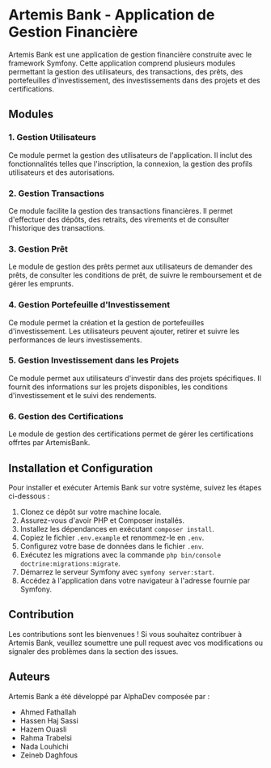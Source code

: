 # Artemis Bank - Application de Gestion Financière

Artemis Bank est une application de gestion financière construite avec le framework Symfony. Cette application comprend plusieurs modules permettant la gestion des utilisateurs, des transactions, des prêts, des portefeuilles d'investissement, des investissements dans des projets et des certifications.

## Modules

### 1. Gestion Utilisateurs
Ce module permet la gestion des utilisateurs de l'application. Il inclut des fonctionnalités telles que l'inscription, la connexion, la gestion des profils utilisateurs et des autorisations.

### 2. Gestion Transactions
Ce module facilite la gestion des transactions financières. Il permet d'effectuer des dépôts, des retraits, des virements et de consulter l'historique des transactions.

### 3. Gestion Prêt
Le module de gestion des prêts permet aux utilisateurs de demander des prêts, de consulter les conditions de prêt, de suivre le remboursement et de gérer les emprunts.

### 4. Gestion Portefeuille d'Investissement
Ce module permet la création et la gestion de portefeuilles d'investissement. Les utilisateurs peuvent ajouter, retirer et suivre les performances de leurs investissements.

### 5. Gestion Investissement dans les Projets
Ce module permet aux utilisateurs d'investir dans des projets spécifiques. Il fournit des informations sur les projets disponibles, les conditions d'investissement et le suivi des rendements.

### 6. Gestion des Certifications
Le module de gestion des certifications permet de gérer les certifications offrtes par ArtemisBank.

## Installation et Configuration

Pour installer et exécuter Artemis Bank sur votre système, suivez les étapes ci-dessous :

1. Clonez ce dépôt sur votre machine locale.
2. Assurez-vous d'avoir PHP et Composer installés.
3. Installez les dépendances en exécutant `composer install`.
4. Copiez le fichier `.env.example` et renommez-le en `.env`.
5. Configurez votre base de données dans le fichier `.env`.
6. Exécutez les migrations avec la commande `php bin/console doctrine:migrations:migrate`.
7. Démarrez le serveur Symfony avec `symfony server:start`.
8. Accédez à l'application dans votre navigateur à l'adresse fournie par Symfony.

## Contribution

Les contributions sont les bienvenues ! Si vous souhaitez contribuer à Artemis Bank, veuillez soumettre une pull request avec vos modifications ou signaler des problèmes dans la section des issues.

## Auteurs

Artemis Bank a été développé par AlphaDev composée par :
- Ahmed Fathallah
- Hassen Haj Sassi
- Hazem Ouasli
- Rahma Trabelsi
- Nada Louhichi
- Zeineb Daghfous


